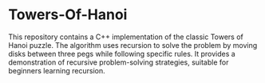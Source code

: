 # Towers-Of-Hanoi
This repository contains a C++ implementation of the classic Towers of Hanoi puzzle. The algorithm uses recursion to solve the problem by moving disks between three pegs while following specific rules. It provides a demonstration of recursive problem-solving strategies, suitable for beginners learning recursion.
